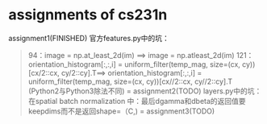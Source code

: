 assignments of cs231n
=
assignment1(FINISHED)
官方features.py中的坑：
>94：image = np.at_least_2d(im) ==> image = np.atleast_2d(im)
>121：orientation_histogram[:,:,i] = uniform_filter(temp_mag, size=(cx, cy))[cx/2::cx, cy/2::cy].T==> orientation_histogram[:,:,i] = uniform_filter(temp_mag, size=(cx, cy))[cx//2::cx, cy//2::cy].T (Python2与Python3除法不同) 
=
assignment2(TODO)
layers.py中的坑：
>    在spatial batch normalization 中：最后dgamma和dbeta的返回值要keepdims而不是返回shape=（C,)
=
assignment3(TODO)
